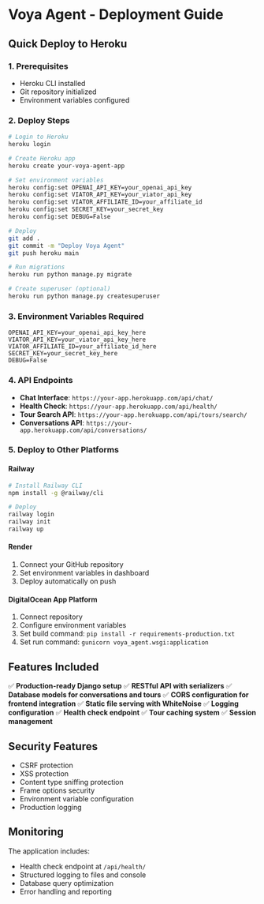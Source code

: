 # Voya Agent - Deployment Guide

## Quick Deploy to Heroku

### 1. Prerequisites
- Heroku CLI installed
- Git repository initialized
- Environment variables configured

### 2. Deploy Steps

```bash
# Login to Heroku
heroku login

# Create Heroku app
heroku create your-voya-agent-app

# Set environment variables
heroku config:set OPENAI_API_KEY=your_openai_api_key
heroku config:set VIATOR_API_KEY=your_viator_api_key
heroku config:set VIATOR_AFFILIATE_ID=your_affiliate_id
heroku config:set SECRET_KEY=your_secret_key
heroku config:set DEBUG=False

# Deploy
git add .
git commit -m "Deploy Voya Agent"
git push heroku main

# Run migrations
heroku run python manage.py migrate

# Create superuser (optional)
heroku run python manage.py createsuperuser
```

### 3. Environment Variables Required

```env
OPENAI_API_KEY=your_openai_api_key_here
VIATOR_API_KEY=your_viator_api_key_here
VIATOR_AFFILIATE_ID=your_affiliate_id_here
SECRET_KEY=your_secret_key_here
DEBUG=False
```

### 4. API Endpoints

- **Chat Interface**: `https://your-app.herokuapp.com/api/chat/`
- **Health Check**: `https://your-app.herokuapp.com/api/health/`
- **Tour Search API**: `https://your-app.herokuapp.com/api/tours/search/`
- **Conversations API**: `https://your-app.herokuapp.com/api/conversations/`

### 5. Deploy to Other Platforms

#### Railway
```bash
# Install Railway CLI
npm install -g @railway/cli

# Deploy
railway login
railway init
railway up
```

#### Render
1. Connect your GitHub repository
2. Set environment variables in dashboard
3. Deploy automatically on push

#### DigitalOcean App Platform
1. Connect repository
2. Configure environment variables
3. Set build command: `pip install -r requirements-production.txt`
4. Set run command: `gunicorn voya_agent.wsgi:application`

## Features Included

✅ **Production-ready Django setup**
✅ **RESTful API with serializers**
✅ **Database models for conversations and tours**
✅ **CORS configuration for frontend integration**
✅ **Static file serving with WhiteNoise**
✅ **Logging configuration**
✅ **Health check endpoint**
✅ **Tour caching system**
✅ **Session management**

## Security Features

- CSRF protection
- XSS protection
- Content type sniffing protection
- Frame options security
- Environment variable configuration
- Production logging

## Monitoring

The application includes:
- Health check endpoint at `/api/health/`
- Structured logging to files and console
- Database query optimization
- Error handling and reporting
